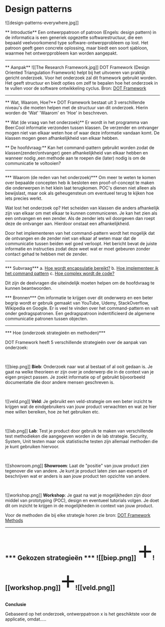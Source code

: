 # Design patterns
![[design-patterns-everywhere.jpg]]


** Introductie**
Een ontwerppatroon of patroon (Engels: design pattern) in de informatica is een generiek opgezette softwarestructuur, die een bepaald veelvoorkomend type software-ontwerpprobleem op lost. Het patroon geeft geen concrete oplossing, maar biedt een soort sjabloon, waarmee het ontwerpprobleem kan worden aangepakt.

---

** Aanpak**
![[The Research Framework.jpg]]
DOT Framework (Design Oriented Triangulation Framework) helpt bij het uitvoeren van praktijk gericht onderzoek. Voor het onderzoek zal dit framework gebruikt worden. Het geeft structuur en biedt opties om zelf te bepalen hoe het onderzoek in te vullen voor de software ontwikkeling cyclus.
Bron: [DOT Framework](http://ictresearchmethods.nl/The_DOT_Framework)

---

** Wat, Waarom, Hoe?**
DOT Framework bestaat uit 3 verschillende niveau's die moeten helpen met de structuur van dit onderzoek. Hierin worden de 'Wat' 'Waarom' en 'Hoe' in beschreven.

** Wat (de vraag van het onderzoek)**
Er wordt in het programma van Beer.Cool informatie verzonden tussen klassen. De verzender en ontvanger mogen niet van elkaar weten hoe of waar deze informatie vandaan komt. De klassen mogen geen afhankelijkheid van elkaar hebben.

** De hoofdvraag:**
Kan het command-pattern gebruikt worden zodat de klassen(zender/ontvanger) geen afhankelijkheid van elkaar hebben en wanneer nodig ,een methode aan te roepen die (later) nodig is om de communicatie te voltooien?

---

*** Waarom (de reden van het onderzoek)***
Om meer te weten te komen over bepaalde concepten heb ik besloten een proof-of-concept te maken die onderwerpen in het klein laat terugkomen. POC's dienen niet alleen als bewijslast, maar ook als geheugensteun om eventueel terug te kijken hoe iets precies werkt.

Wat lost het onderzoek op?
Het scheiden van klassen die anders afhankelijk zijn van elkaar om met elkaar te kunnen communiceren. Je kan het zien als een ontvangen en een zender. Als de zender iets wil doorgeven dan roept deze de ontvanger aan. Hierdoor onstaat een afhankelijkheid. 

Door het implementeren van het command-pattern wordt het mogelijk dat de ontvangen en de zender niet van elkaar af weten maar dat de communicatie tussen beiden wel goed verloopt. Het bericht bevat de juiste informatie en instructies zodat deze weet wat er moet gebeuren zonder contact gehad te hebben met de zender.

---

*** Subvraag***
a. [Hoe wordt encapsulatie bereikt?](obsidian://open?vault=Portfolio&file=Fontys-Portfolio%2FLeerdoelen%2F05_Design_Patterns%2FEncapsulatie.md)
b. [Hoe implementeer ik het command pattern](obsidian://open?vault=Portfolio&file=Fontys-Portfolio%2FLeerdoelen%2F05_Design_Patterns%2FImplementatie.md)
c. [Hoe complex wordt de code?](obsidian://open?vault=Portfolio&file=Fontys-Portfolio%2FLeerdoelen%2F05_Design_Patterns%2FComplexiteit.md)

Dit zijn de deelvragen die uiteindelijk moeten helpen om de hoofdvraag te kunnen beantwoorden.

*** Bronnen***
Om informatie te krijgen over dit onderwerp en een beter begrip wordt er gebruik gemaakt van YouTube, Udemy, StackOverflow, Wikipedia en Google. Er is veel te vinden over het command-pattern en valt onder gedragspatronen. Een gedragspatroon indentificieerd de algemene communicatie patronen tussen objecten.

---

*** Hoe (onderzoek strategieën en methoden)***

DOT Framework heeft 5 verschillende strategieën over de aanpak van onderzoek:

<br>

![[biep.png]]
__Bieb__: Onderzoek naar wat al bestaat of al ooit gedaan is. Je gaat na welke theorieen er zijn over je onderwerp die in de context van je eigen project passen. Je zoekt informatie op of gebruikt bijvoorbeeld documentatie die door andere mensen geschreven is.

<br>

![[veld.png]]
__Veld__: Je gebruikt een veld-strategie om een beter inzicht te krijgen wat de eindgebruikers van jouw product verwachten en wat ze hier mee willen bereiken, hoe ze het gebruiken etc.

<br>

![[lab.png]]
__Lab__: Test je product door gebruik te maken van verschillende test methodieken die aangegeven worden in de lab strategie. Security, System, Unit testen maar ook statistische testen zijn allemaal methoden die je kunt gebruiken hiervoor.

<br>

![[showroom.png]]
__Showroom__: Laat de "positie" van jouw product zien tegenover die van andere. Je kunt je product laten zien aan experts of beschrijven wat er anders is aan jouw product ten opzichte van andere.

<br>

![[workshop.png]]
__Workshop__: Je gaat na wat je mogelijkheden zijn door middel van prototyping (POC), design en eventueel tutorials volgen. Je doet dit om inzicht te krijgen in de mogelijkheden in context van jouw product.

Voor de methoden die bij elke strategie horen zie bron: [DOT Framework Methods](http://ictresearchmethods.nl/Methods)

---


*** Gekozen strategieën ***
![[biep.png]]  <span style="font-family:Comic sans; font-size:4em;">+</span>![[workshop.png]]<span style="font-family:Comic sans; font-size:4em;">+</span>![[veld.png]]
---

**Conclusie**

Gebaseerd op het onderzoek, ontwerppatroon x is het geschiktste voor de applicatie, omdat…..
